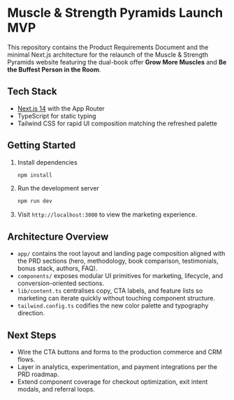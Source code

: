 # Muscle & Strength Pyramids Launch MVP

This repository contains the Product Requirements Document and the minimal Next.js architecture for the relaunch of the Muscle & Strength Pyramids website featuring the dual-book offer **Grow More Muscles** and **Be the Buffest Person in the Room**.

## Tech Stack
- [Next.js 14](https://nextjs.org/) with the App Router
- TypeScript for static typing
- Tailwind CSS for rapid UI composition matching the refreshed palette

## Getting Started
1. Install dependencies
   ```bash
   npm install
   ```
2. Run the development server
   ```bash
   npm run dev
   ```
3. Visit `http://localhost:3000` to view the marketing experience.

## Architecture Overview
- `app/` contains the root layout and landing page composition aligned with the PRD sections (hero, methodology, book comparison, testimonials, bonus stack, authors, FAQ).
- `components/` exposes modular UI primitives for marketing, lifecycle, and conversion-oriented sections.
- `lib/content.ts` centralises copy, CTA labels, and feature lists so marketing can iterate quickly without touching component structure.
- `tailwind.config.ts` codifies the new color palette and typography direction.

## Next Steps
- Wire the CTA buttons and forms to the production commerce and CRM flows.
- Layer in analytics, experimentation, and payment integrations per the PRD roadmap.
- Extend component coverage for checkout optimization, exit intent modals, and referral loops.
